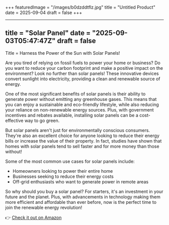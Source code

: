 +++
featuredImage = "/images/b0dzddtflz.jpg"
title = "Untitled Product"
date = 2025-09-04
draft = false
+++

---
title = "Solar Panel"
date = "2025-09-03T05:47:47Z"
draft = false
---

Title = Harness the Power of the Sun with Solar Panels!

Are you tired of relying on fossil fuels to power your home or business? Do you want to reduce your carbon footprint and make a positive impact on the environment? Look no further than solar panels! These innovative devices convert sunlight into electricity, providing a clean and renewable source of energy.

One of the most significant benefits of solar panels is their ability to generate power without emitting any greenhouse gases. This means that you can enjoy a sustainable and eco-friendly lifestyle, while also reducing your reliance on non-renewable energy sources. Plus, with government incentives and rebates available, installing solar panels can be a cost-effective way to go green.

But solar panels aren't just for environmentally conscious consumers. They're also an excellent choice for anyone looking to reduce their energy bills or increase the value of their property. In fact, studies have shown that homes with solar panels tend to sell faster and for more money than those without!

Some of the most common use cases for solar panels include:

* Homeowners looking to power their entire home
* Businesses seeking to reduce their energy costs
* Off-grid enthusiasts who want to generate power in remote areas

So why should you buy a solar panel? For starters, it's an investment in your future and the planet. Plus, with advancements in technology making them more efficient and affordable than ever before, now is the perfect time to join the renewable energy revolution!

👉 [Check it out on Amazon](https://www.amazon.com/dp/B0DZDDTFLZ?tag=matthewblog-20)
